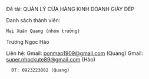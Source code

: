 Đề tài: QUẢN LÝ CỬA HÀNG KINH DOANH GIÀY DÉP

Danh sách thành viên:

	Mai Xuân Quang (nhóm trưởng)
  Trương Ngọc Hào
	
Liên hệ:  Gmail: ponmap1909@gmail.com (Quang)
	        Gmail: super.nhockute89@gmail.com (Hào)

	  ĐT: 0923223882 (Quang)
    
